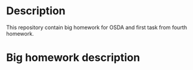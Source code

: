 # Description
This repository contain big homework for OSDA and first task from fourth homework.
# Big homework description
